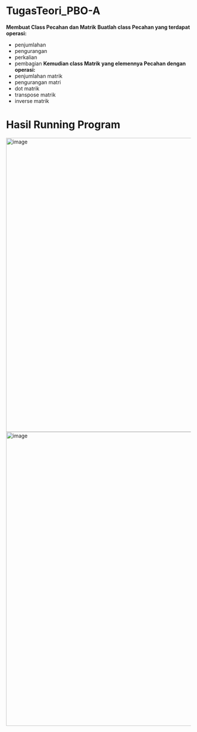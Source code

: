 # TugasTeori_PBO-A
**Membuat Class Pecahan dan Matrik**
**Buatlah class Pecahan yang terdapat operasi:**
- penjumlahan
- pengurangan
- perkalian
- pembagian
**Kemudian class Matrik yang elemennya Pecahan dengan operasi:**
- penjumlahan matrik
- pengurangan matri
- dot matrik
- transpose matrik
- inverse matrik

# Hasil Running Program 
<img width="800" alt="image" src="https://github.com/oktaviani28/TugasTeori_PBO-A/assets/113764908/0fe5173a-8eef-45dc-8d6f-ec392be9e694">
<img width="800" alt="image" src="https://github.com/oktaviani28/TugasTeori_PBO-A/assets/113764908/1ea5dfc6-5577-408d-8d67-dd4ebcfd91a3">
